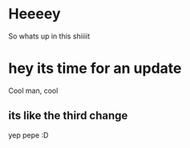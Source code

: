 # Heeeey
So whats up in this shiiiit


# hey its time for an update
Cool man, cool


## its like the third change
yep pepe
:D
